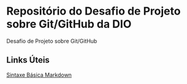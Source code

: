 # Repositório do Desafio de Projeto sobre Git/GitHub da DIO
Desafio de Projeto sobre Git/GitHub

## Links Úteis
[Sintaxe Básica Markdown](https://www.markdownguide.org/cheat-sheet/#basic-syntax)
